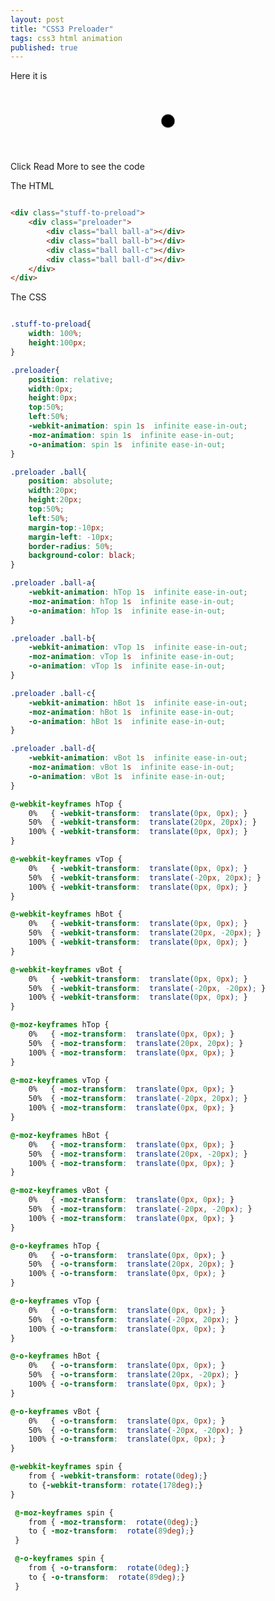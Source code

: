 ```yaml
---
layout: post
title: "CSS3 Preloader"
tags: css3 html animation
published: true
---
```




Here it is

<style type="text/css">

	.stuff-to-preload{
		width: 100%;
		height:100px;
	}

	.preloader{
		position: relative;
		width:0px;
		height:0px;
		top:50%;
		left:50%;
		-webkit-animation: spin 1s  infinite ease-in-out;
		-moz-animation: spin 1s  infinite ease-in-out;
		-o-animation: spin 1s  infinite ease-in-out;
	}

	.preloader .ball{
		position: absolute;
		width:20px;
		height:20px;
		top:50%;
		left:50%;
		margin-top:-10px;
		margin-left: -10px;
		border-radius: 50%;
		background-color: black;
	}

	.preloader .ball-a{
		-webkit-animation: hTop 1s  infinite ease-in-out;
		-moz-animation: hTop 1s  infinite ease-in-out;
		-o-animation: hTop 1s  infinite ease-in-out;
	}

	.preloader .ball-b{
		-webkit-animation: vTop 1s  infinite ease-in-out;
		-moz-animation: vTop 1s  infinite ease-in-out;
		-o-animation: vTop 1s  infinite ease-in-out;
	}

	.preloader .ball-c{
		-webkit-animation: hBot 1s  infinite ease-in-out;
		-moz-animation: hBot 1s  infinite ease-in-out;
		-o-animation: hBot 1s  infinite ease-in-out;
	}

	.preloader .ball-d{
		-webkit-animation: vBot 1s  infinite ease-in-out;
		-moz-animation: vBot 1s  infinite ease-in-out;
		-o-animation: vBot 1s  infinite ease-in-out;
	}

	@-webkit-keyframes hTop {
		0%   { -webkit-transform:  translate(0px, 0px); }
		50%  { -webkit-transform:  translate(20px, 20px); }
		100% { -webkit-transform:  translate(0px, 0px); }
	}

	@-webkit-keyframes vTop {
		0%   { -webkit-transform:  translate(0px, 0px); }
		50%  { -webkit-transform:  translate(-20px, 20px); }
		100% { -webkit-transform:  translate(0px, 0px); }
	}

	@-webkit-keyframes hBot {
		0%   { -webkit-transform:  translate(0px, 0px); }
		50%  { -webkit-transform:  translate(20px, -20px); }
		100% { -webkit-transform:  translate(0px, 0px); }
	}

	@-webkit-keyframes vBot {
		0%   { -webkit-transform:  translate(0px, 0px); }
		50%  { -webkit-transform:  translate(-20px, -20px); }
		100% { -webkit-transform:  translate(0px, 0px); }
	}

	@-moz-keyframes hTop {
		0%   { -moz-transform:  translate(0px, 0px); }
		50%  { -moz-transform:  translate(20px, 20px); }
		100% { -moz-transform:  translate(0px, 0px); }
	}

	@-moz-keyframes vTop {
		0%   { -moz-transform:  translate(0px, 0px); }
		50%  { -moz-transform:  translate(-20px, 20px); }
		100% { -moz-transform:  translate(0px, 0px); }
	}

	@-moz-keyframes hBot {
		0%   { -moz-transform:  translate(0px, 0px); }
		50%  { -moz-transform:  translate(20px, -20px); }
		100% { -moz-transform:  translate(0px, 0px); }
	}

	@-moz-keyframes vBot {
		0%   { -moz-transform:  translate(0px, 0px); }
		50%  { -moz-transform:  translate(-20px, -20px); }
		100% { -moz-transform:  translate(0px, 0px); }
	}

	@-o-keyframes hTop {
		0%   { -o-transform:  translate(0px, 0px); }
		50%  { -o-transform:  translate(20px, 20px); }
		100% { -o-transform:  translate(0px, 0px); }
	}

	@-o-keyframes vTop {
		0%   { -o-transform:  translate(0px, 0px); }
		50%  { -o-transform:  translate(-20px, 20px); }
		100% { -o-transform:  translate(0px, 0px); }
	}

	@-o-keyframes hBot {
		0%   { -o-transform:  translate(0px, 0px); }
		50%  { -o-transform:  translate(20px, -20px); }
		100% { -o-transform:  translate(0px, 0px); }
	}

	@-o-keyframes vBot {
		0%   { -o-transform:  translate(0px, 0px); }
		50%  { -o-transform:  translate(-20px, -20px); }
		100% { -o-transform:  translate(0px, 0px); }
	}

	@-webkit-keyframes spin {
		from { -webkit-transform: rotate(0deg);}
		to {-webkit-transform: rotate(178deg);}
	}

	 @-moz-keyframes spin {
		from { -moz-transform:  rotate(0deg);}
		to { -moz-transform:  rotate(89deg);}
	 }

	 @-o-keyframes spin {
		from { -o-transform:  rotate(0deg);}
		to { -o-transform:  rotate(89deg);}
	 }

</style>

<div class="stuff-to-preload">
	<div class="preloader">
		<div class="ball ball-a"></div>
		<div class="ball ball-b"></div>
		<div class="ball ball-c"></div>
		<div class="ball ball-d"></div>
	</div>
</div>

Click Read More to see the code

<!--more-->


The HTML

~~~~~html

<div class="stuff-to-preload">
	<div class="preloader">
		<div class="ball ball-a"></div>
		<div class="ball ball-b"></div>
		<div class="ball ball-c"></div>
		<div class="ball ball-d"></div>
	</div>
</div>

~~~~~


The CSS

~~~~~css

.stuff-to-preload{
	width: 100%;
	height:100px;
}

.preloader{
	position: relative;
	width:0px;
	height:0px;
	top:50%;
	left:50%;
	-webkit-animation: spin 1s  infinite ease-in-out;
	-moz-animation: spin 1s  infinite ease-in-out;
	-o-animation: spin 1s  infinite ease-in-out;
}

.preloader .ball{
	position: absolute;
	width:20px;
	height:20px;
	top:50%;
	left:50%;
	margin-top:-10px;
	margin-left: -10px;
	border-radius: 50%;
	background-color: black;
}

.preloader .ball-a{
	-webkit-animation: hTop 1s  infinite ease-in-out;
	-moz-animation: hTop 1s  infinite ease-in-out;
	-o-animation: hTop 1s  infinite ease-in-out;
}

.preloader .ball-b{
	-webkit-animation: vTop 1s  infinite ease-in-out;
	-moz-animation: vTop 1s  infinite ease-in-out;
	-o-animation: vTop 1s  infinite ease-in-out;
}

.preloader .ball-c{
	-webkit-animation: hBot 1s  infinite ease-in-out;
	-moz-animation: hBot 1s  infinite ease-in-out;
	-o-animation: hBot 1s  infinite ease-in-out;
}

.preloader .ball-d{
	-webkit-animation: vBot 1s  infinite ease-in-out;
	-moz-animation: vBot 1s  infinite ease-in-out;
	-o-animation: vBot 1s  infinite ease-in-out;
}

@-webkit-keyframes hTop {
	0%   { -webkit-transform:  translate(0px, 0px); }
	50%  { -webkit-transform:  translate(20px, 20px); }
	100% { -webkit-transform:  translate(0px, 0px); }
}

@-webkit-keyframes vTop {
	0%   { -webkit-transform:  translate(0px, 0px); }
	50%  { -webkit-transform:  translate(-20px, 20px); }
	100% { -webkit-transform:  translate(0px, 0px); }
}

@-webkit-keyframes hBot {
	0%   { -webkit-transform:  translate(0px, 0px); }
	50%  { -webkit-transform:  translate(20px, -20px); }
	100% { -webkit-transform:  translate(0px, 0px); }
}

@-webkit-keyframes vBot {
	0%   { -webkit-transform:  translate(0px, 0px); }
	50%  { -webkit-transform:  translate(-20px, -20px); }
	100% { -webkit-transform:  translate(0px, 0px); }
}

@-moz-keyframes hTop {
	0%   { -moz-transform:  translate(0px, 0px); }
	50%  { -moz-transform:  translate(20px, 20px); }
	100% { -moz-transform:  translate(0px, 0px); }
}

@-moz-keyframes vTop {
	0%   { -moz-transform:  translate(0px, 0px); }
	50%  { -moz-transform:  translate(-20px, 20px); }
	100% { -moz-transform:  translate(0px, 0px); }
}

@-moz-keyframes hBot {
	0%   { -moz-transform:  translate(0px, 0px); }
	50%  { -moz-transform:  translate(20px, -20px); }
	100% { -moz-transform:  translate(0px, 0px); }
}

@-moz-keyframes vBot {
	0%   { -moz-transform:  translate(0px, 0px); }
	50%  { -moz-transform:  translate(-20px, -20px); }
	100% { -moz-transform:  translate(0px, 0px); }
}

@-o-keyframes hTop {
	0%   { -o-transform:  translate(0px, 0px); }
	50%  { -o-transform:  translate(20px, 20px); }
	100% { -o-transform:  translate(0px, 0px); }
}

@-o-keyframes vTop {
	0%   { -o-transform:  translate(0px, 0px); }
	50%  { -o-transform:  translate(-20px, 20px); }
	100% { -o-transform:  translate(0px, 0px); }
}

@-o-keyframes hBot {
	0%   { -o-transform:  translate(0px, 0px); }
	50%  { -o-transform:  translate(20px, -20px); }
	100% { -o-transform:  translate(0px, 0px); }
}

@-o-keyframes vBot {
	0%   { -o-transform:  translate(0px, 0px); }
	50%  { -o-transform:  translate(-20px, -20px); }
	100% { -o-transform:  translate(0px, 0px); }
}

@-webkit-keyframes spin {
	from { -webkit-transform: rotate(0deg);}
	to {-webkit-transform: rotate(178deg);}
}

 @-moz-keyframes spin {
	from { -moz-transform:  rotate(0deg);}
	to { -moz-transform:  rotate(89deg);}
 }

 @-o-keyframes spin {
	from { -o-transform:  rotate(0deg);}
	to { -o-transform:  rotate(89deg);}
 }


~~~~~